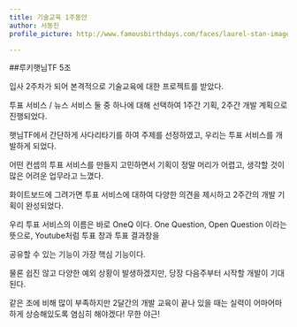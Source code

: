 ```yaml
---
title: 기술교육 1주동안
author: 서동진
profile_picture: http://www.famousbirthdays.com/faces/laurel-stan-image.jpg

---
```



##루키햇님TF 5조

입사 2주차가 되어 본격적으로 기술교육에 대한 프로젝트를 받았다.

투표 서비스 / 뉴스 서비스 둘 중 하나에 대해 선택하여 1주간 기획, 2주간 개발 계획으로 진행되었다.

햇님TF에서 간단하게 사다리타기를 하여 주제를 선정하였고, 우리는 투표 서비스를 개발하게 되었다.

어떤 컨셉의 투표 서비스를 만들지 고민하면서 기획이 정말 머리가 어렵고, 생각할 것이 많은 어려운 업무라고 느꼈다.

화이트보드에 그려가면 투표 서비스에 대하여 다양한 의견을 제시하고 2주간의 개발 기획이 완성되었다. 

우리 투표 서비스의 이름은 바로 OneQ 이다. One Question, Open Question 이라는 뜻으로, Youtube처럼 투표 창과 투표 결과창을

공유할 수 있는 기능이 가장 핵심 기능이다.

물론 쉽진 않고 다양한 예외 상황이 발생하겠지만, 당장 다음주부터 시작할 개발이 기대된다.

같은 조에 비해 많이 부족하지만 2달간의 개발 교육이 끝나 있을 때는 실력이 어마어마하게 상승해있도록 염심히 해야겠다! 무한 야근!